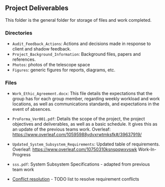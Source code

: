 ## Project Deliverables
This folder is the general folder for storage of files and work completed.

### Directories
*  `Audit_Feedback_Actions`: Actions and decisions made in response to client and shadow feedback.
*  `Project_Background_Information`: Background files, papers and references.
*	`Photos`: photos of the telescope space
*	`Figures`: generic figures for reports, diagrams, etc.

### Files
* `Work_Ethic_Agreement.docx`:	This file details the expectations that the group has for each group member, regarding weekly workload and work locations, as well as communications standards, and expectations in the event of absences.
	
*	`ProForma_Ver001.pdf`:		Details the scope of the project, the project objectives and deliverables, as well as a basic schedule. It gives this as an update of the previous teams work. Overleaf: https://www.overleaf.com/10595988ydvxrwtmksfk#/39637919/
	
*	`Updated_System_Subsystem_Requirements`:      Updated table of requirements. Overleaf:  https://www.overleaf.com/10750310ksnspqwxvswk  Work-In-Progress

*	`sss.pdf`:     System Subsystem Specifications - adapted from previous team work

*	[Conflict resolution](https://docs.google.com/document/d/17XI3bLXP9oA0JVAiUGPcVCycXSnSJn45uxt__P4Jb6M/edit?usp=sharing) -  TODO list to resolve requirement conflicts


